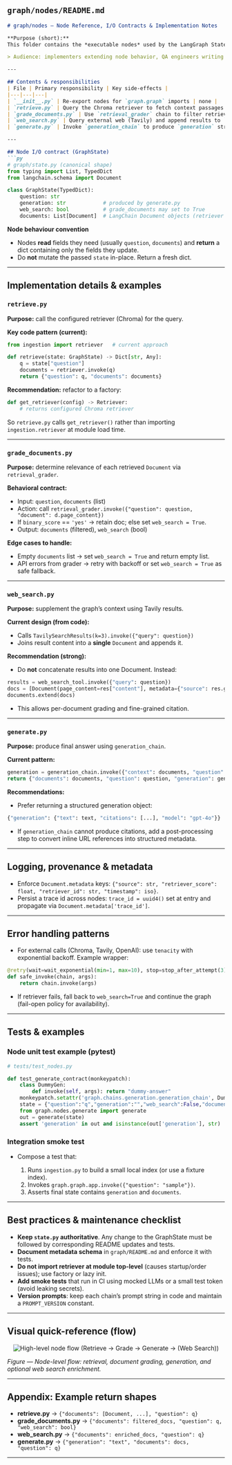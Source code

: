 
## `graph/nodes/README.md`

```md
# graph/nodes — Node Reference, I/O Contracts & Implementation Notes

**Purpose (short):**
This folder contains the *executable nodes* used by the LangGraph StateGraph. Each node is a function that accepts the shared `GraphState` and returns the fields it updates. Nodes encapsulate concrete business logic: retrieval from vector store, document grading, web search enrichment, and LLM-based generation.

> Audience: implementers extending node behavior, QA engineers writing contract tests, and maintainers documenting data provenance.

---

## Contents & responsibilities
| File | Primary responsibility | Key side-effects |
|---|---|---|
| `__init__.py` | Re-export nodes for `graph.graph` imports | none |
| `retrieve.py` | Query the Chroma retriever to fetch context passages | reads `.chroma` persistent store |
| `grade_documents.py` | Use `retrieval_grader` chain to filter retrieved docs and set `web_search` flag | calls LLM grader; may set `web_search=True` |
| `web_search.py` | Query external web (Tavily) and append results to `documents` | network I/O; should write `Document.metadata['source']` |
| `generate.py` | Invoke `generation_chain` to produce `generation` string | calls LLM; may produce citations (pending) |

---

## Node I/O contract (GraphState)
```py
# graph/state.py (canonical shape)
from typing import List, TypedDict
from langchain.schema import Document

class GraphState(TypedDict):
    question: str
    generation: str            # produced by generate.py
    web_search: bool           # grade_documents may set to True
    documents: List[Document]  # LangChain Document objects (retriever + web results)
````

**Node behaviour convention**

* Nodes **read** fields they need (usually `question`, `documents`) and **return** a dict containing only the fields they update.
* Do **not** mutate the passed `state` in-place. Return a fresh dict.

---

## Implementation details & examples

### `retrieve.py`

**Purpose:** call the configured retriever (Chroma) for the query.

**Key code pattern (current):**

```py
from ingestion import retriever   # current approach

def retrieve(state: GraphState) -> Dict[str, Any]:
    q = state["question"]
    documents = retriever.invoke(q)
    return {"question": q, "documents": documents}
```

**Recommendation:** refactor to a factory:

```py
def get_retriever(config) -> Retriever:
    # returns configured Chroma retriever
```

So `retrieve.py` calls `get_retriever()` rather than importing `ingestion.retriever` at module load time.

---

### `grade_documents.py`

**Purpose:** determine relevance of each retrieved `Document` via `retrieval_grader`.

**Behavioral contract:**

* Input: `question`, `documents` (list)
* Action: call `retrieval_grader.invoke({"question": question, "document": d.page_content})`
* If `binary_score` == `'yes'` → retain doc; else set `web_search = True`.
* Output: `documents` (filtered), `web_search` (bool)

**Edge cases to handle:**

* Empty `documents` list → set `web_search = True` and return empty list.
* API errors from grader → retry with backoff or set `web_search = True` as safe fallback.

---

### `web_search.py`

**Purpose:** supplement the graph’s context using Tavily results.

**Current design (from code):**

* Calls `TavilySearchResults(k=3).invoke({"query": question})`
* Joins result content into a **single** `Document` and appends it.

**Recommendation (strong):**

* Do **not** concatenate results into one Document. Instead:

```py
results = web_search_tool.invoke({"query": question})
docs = [Document(page_content=res["content"], metadata={"source": res.get("url")}) for res in results]
documents.extend(docs)
```

* This allows per-document grading and fine-grained citation.

---

### `generate.py`

**Purpose:** produce final answer using `generation_chain`.

**Current pattern:**

```py
generation = generation_chain.invoke({"context": documents, "question": question})
return {"documents": documents, "question": question, "generation": generation}
```

**Recommendations:**

* Prefer returning a structured generation object:

```py
{"generation": {"text": text, "citations": [...], "model": "gpt-4o"}}
```

* If `generation_chain` cannot produce citations, add a post-processing step to convert inline URL references into structured metadata.

---

## Logging, provenance & metadata

* Enforce `Document.metadata` keys: `{"source": str, "retriever_score": float, "retriever_id": str, "timestamp": iso}`.
* Persist a trace id across nodes: `trace_id = uuid4()` set at entry and propagate via `Document.metadata['trace_id']`.

---

## Error handling patterns

* For external calls (Chroma, Tavily, OpenAI): use `tenacity` with exponential backoff. Example wrapper:

```py
@retry(wait=wait_exponential(min=1, max=10), stop=stop_after_attempt(3))
def safe_invoke(chain, args):
    return chain.invoke(args)
```

* If retriever fails, fall back to `web_search=True` and continue the graph (fail-open policy for availability).

---

## Tests & examples

### Node unit test example (pytest)

```py
# tests/test_nodes.py

def test_generate_contract(monkeypatch):
    class DummyGen:
        def invoke(self, args): return "dummy-answer"
    monkeypatch.setattr('graph.chains.generation.generation_chain', DummyGen())
    state = {"question":"q","generation":"","web_search":False,"documents":[]}
    from graph.nodes.generate import generate
    out = generate(state)
    assert 'generation' in out and isinstance(out['generation'], str)
```

### Integration smoke test

* Compose a test that:

  1. Runs `ingestion.py` to build a small local index (or use a fixture index).
  2. Invokes `graph.graph.app.invoke({"question": "sample"})`.
  3. Asserts final state contains `generation` and `documents`.

---

## Best practices & maintenance checklist

* **Keep `state.py` authoritative**. Any change to the GraphState must be followed by corresponding README updates and tests.
* **Document metadata schema** in `graph/README.md` and enforce it with tests.
* **Do not import retriever at module top-level** (causes startup/order issues); use factory or lazy init.
* **Add smoke tests** that run in CI using mocked LLMs or a small test token (avoid leaking secrets).
* **Version prompts**: keep each chain’s prompt string in code and maintain a `PROMPT_VERSION` constant.

---

## Visual quick-reference (flow)

<p align="center">
  <img src="../../Assets/graph.png" alt="High-level node flow (Retrieve → Grade → Generate → (Web Search))" style="max-width:100%;height:auto" />
</p>

*Figure — Node-level flow: retrieval, document grading, generation, and optional web search enrichment.*

---

## Appendix: Example return shapes

* **retrieve.py** → `{"documents": [Document, ...], "question": q}`
* **grade\_documents.py** → `{"documents": filtered_docs, "question": q, "web_search": bool}`
* **web\_search.py** → `{"documents": enriched_docs, "question": q}`
* **generate.py** → `{"generation": "text", "documents": docs, "question": q}`

---
